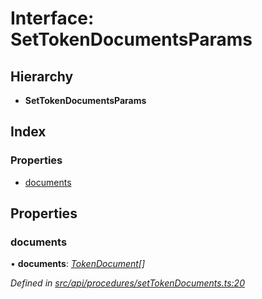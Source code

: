 # Interface: SetTokenDocumentsParams

## Hierarchy

* **SetTokenDocumentsParams**

## Index

### Properties

* [documents](_src_api_procedures_settokendocuments_.settokendocumentsparams.md#documents)

## Properties

###  documents

• **documents**: *[TokenDocument](_src_types_index_.tokendocument.md)[]*

*Defined in [src/api/procedures/setTokenDocuments.ts:20](https://github.com/PolymathNetwork/polymesh-sdk/blob/2aa4a44/src/api/procedures/setTokenDocuments.ts#L20)*
